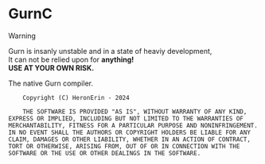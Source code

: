 # GurnC

> [!WARNING]  
> Gurn is insanly unstable and in a state of heaviy development,<br>
> It can not be relied upon for **anything!**<br>
> **USE AT YOUR OWN RISK.**


The native Gurn compiler. 

```plaintext
    Copyright (C) HeronErin - 2024

    THE SOFTWARE IS PROVIDED "AS IS", WITHOUT WARRANTY OF ANY KIND, EXPRESS OR IMPLIED, INCLUDING BUT NOT LIMITED TO THE WARRANTIES OF MERCHANTABILITY, FITNESS FOR A PARTICULAR PURPOSE AND NONINFRINGEMENT. IN NO EVENT SHALL THE AUTHORS OR COPYRIGHT HOLDERS BE LIABLE FOR ANY CLAIM, DAMAGES OR OTHER LIABILITY, WHETHER IN AN ACTION OF CONTRACT, TORT OR OTHERWISE, ARISING FROM, OUT OF OR IN CONNECTION WITH THE SOFTWARE OR THE USE OR OTHER DEALINGS IN THE SOFTWARE.
```